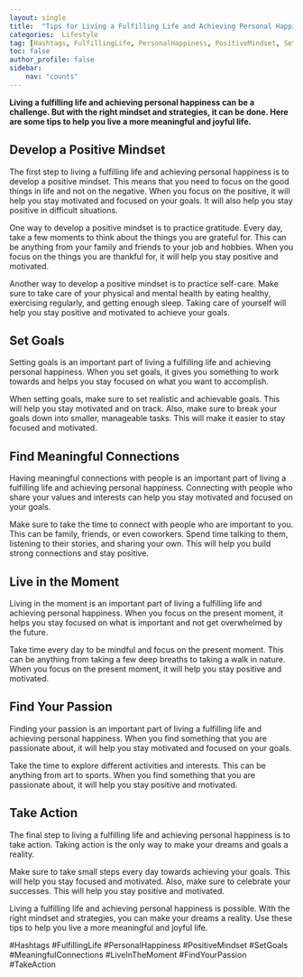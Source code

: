 ```yaml
---
layout: single
title:  "Tips for Living a Fulfilling Life and Achieving Personal Happiness"
categories:  Lifestyle
tag: [Hashtags, FulfillingLife, PersonalHappiness, PositiveMindset, SetGoals, MeaningfulConnections, LiveInTheMoment, FindYourPassion, TakeAction, ]
toc: false
author_profile: false
sidebar:
    nav: "counts"
---
```

    
**Living a fulfilling life and achieving personal happiness can be a challenge. But with the right mindset and strategies, it can be done. Here are some tips to help you live a more meaningful and joyful life.**

## Develop a Positive Mindset

The first step to living a fulfilling life and achieving personal happiness is to develop a positive mindset. This means that you need to focus on the good things in life and not on the negative. When you focus on the positive, it will help you stay motivated and focused on your goals. It will also help you stay positive in difficult situations.

One way to develop a positive mindset is to practice gratitude. Every day, take a few moments to think about the things you are grateful for. This can be anything from your family and friends to your job and hobbies. When you focus on the things you are thankful for, it will help you stay positive and motivated.

Another way to develop a positive mindset is to practice self-care. Make sure to take care of your physical and mental health by eating healthy, exercising regularly, and getting enough sleep. Taking care of yourself will help you stay positive and motivated to achieve your goals.

## Set Goals

Setting goals is an important part of living a fulfilling life and achieving personal happiness. When you set goals, it gives you something to work towards and helps you stay focused on what you want to accomplish.

When setting goals, make sure to set realistic and achievable goals. This will help you stay motivated and on track. Also, make sure to break your goals down into smaller, manageable tasks. This will make it easier to stay focused and motivated.

## Find Meaningful Connections

Having meaningful connections with people is an important part of living a fulfilling life and achieving personal happiness. Connecting with people who share your values and interests can help you stay motivated and focused on your goals.

Make sure to take the time to connect with people who are important to you. This can be family, friends, or even coworkers. Spend time talking to them, listening to their stories, and sharing your own. This will help you build strong connections and stay positive.

## Live in the Moment

Living in the moment is an important part of living a fulfilling life and achieving personal happiness. When you focus on the present moment, it helps you stay focused on what is important and not get overwhelmed by the future.

Take time every day to be mindful and focus on the present moment. This can be anything from taking a few deep breaths to taking a walk in nature. When you focus on the present moment, it will help you stay positive and motivated.

## Find Your Passion

Finding your passion is an important part of living a fulfilling life and achieving personal happiness. When you find something that you are passionate about, it will help you stay motivated and focused on your goals.

Take the time to explore different activities and interests. This can be anything from art to sports. When you find something that you are passionate about, it will help you stay positive and motivated.

## Take Action

The final step to living a fulfilling life and achieving personal happiness is to take action. Taking action is the only way to make your dreams and goals a reality.

Make sure to take small steps every day towards achieving your goals. This will help you stay focused and motivated. Also, make sure to celebrate your successes. This will help you stay positive and motivated.

Living a fulfilling life and achieving personal happiness is possible. With the right mindset and strategies, you can make your dreams a reality. Use these tips to help you live a more meaningful and joyful life.

#Hashtags
#FulfillingLife #PersonalHappiness #PositiveMindset #SetGoals #MeaningfulConnections #LiveInTheMoment #FindYourPassion #TakeAction